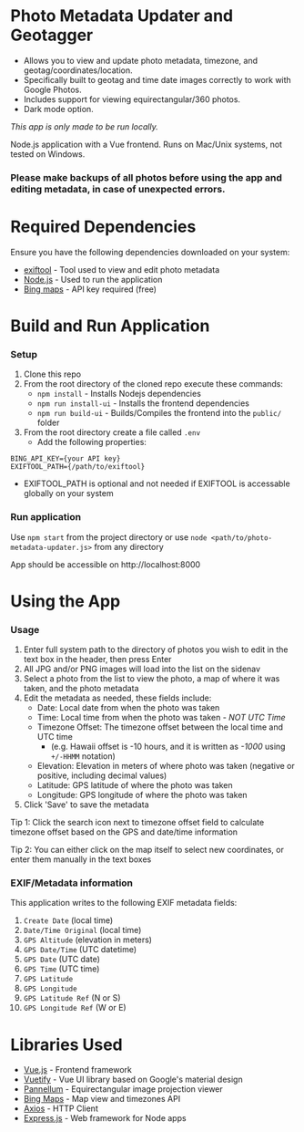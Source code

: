 # Photo Metadata Updater and Geotagger

* Allows you to view and update photo metadata, timezone, and geotag/coordinates/location.
* Specifically built to geotag and time date images correctly to work with Google Photos.
* Includes support for viewing equirectangular/360 photos.
* Dark mode option.

*This app is only made to be run locally.*

Node.js application with a Vue frontend. Runs on Mac/Unix systems, not tested on Windows. 

### Please make backups of all photos before using the app and editing metadata, in case of unexpected errors.

# Required Dependencies

Ensure you have the following dependencies downloaded on your system:

* [exiftool](https://exiftool.org/install.html) - Tool used to view and edit photo metadata
* [Node.js](https://nodejs.org/en/download/) - Used to run the application
* [Bing maps](https://docs.microsoft.com/en-us/bingmaps/v8-web-control/creating-and-hosting-map-controls/) - API key required (free)

# Build and Run Application

### Setup
1. Clone this repo
2. From the root directory of the cloned repo execute these commands:
    - `npm install` - Installs Nodejs dependencies
    - `npm run install-ui` - Installs the frontend dependencies
    - `npm run build-ui` - Builds/Compiles the frontend into the `public/` folder
3. From the root directory create a file called `.env`
    - Add the following properties:
```
BING_API_KEY={your API key}
EXIFTOOL_PATH={/path/to/exiftool}
```
* EXIFTOOL_PATH is optional and not needed if EXIFTOOL is accessable globally on your system

### Run application
Use `npm start` from the project directory or use `node <path/to/photo-metadata-updater.js>` from any directory

App should be accessible on http://localhost:8000

# Using the App

### Usage
1. Enter full system path to the directory of photos you wish to edit in the text box in the header, then press Enter
2. All JPG and/or PNG images will load into the list on the sidenav
3. Select a photo from the list to view the photo, a map of where it was taken, and the photo metadata
4. Edit the metadata as needed, these fields include:
    - Date: Local date from when the photo was taken
    - Time: Local time from when the photo was taken - *NOT UTC Time*
    - Timezone Offset: The timezone offset between the local time and UTC time
        * (e.g. Hawaii offset is -10 hours, and it is written as *-1000* using `+/-HHMM` notation)
    - Elevation: Elevation in meters of where photo was taken (negative or positive, including decimal values)
    - Latitude: GPS latitude of where the photo was taken
    - Longitude: GPS longitude of where the photo was taken
6. Click 'Save' to save the metadata

Tip 1: Click the search icon next to timezone offset field to calculate timezone offset based on the GPS and date/time information

Tip 2: You can either click on the map itself to select new coordinates, or enter them manually in the text boxes

### EXIF/Metadata information

This application writes to the following EXIF metadata fields: 

1. `Create Date` (local time)
2. `Date/Time Original` (local time)
3. `GPS Altitude` (elevation in meters)
4. `GPS Date/Time` (UTC datetime)
5. `GPS Date` (UTC date)
6. `GPS Time` (UTC time)
7. `GPS Latitude` 
8. `GPS Longitude`
9. `GPS Latitude Ref` (N or S)
10. `GPS Longitude Ref` (W or E)

# Libraries Used

* [Vue.js](https://vuejs.org/) - Frontend framework
* [Vuetify](https://vuetifyjs.com/en/) - Vue UI library based on Google's material design
* [Pannellum](https://pannellum.org/) - Equirectangular image projection viewer
* [Bing Maps](https://docs.microsoft.com/en-us/bingmaps/v8-web-control/creating-and-hosting-map-controls/) - Map view and timezones API
* [Axios](https://axios-http.com/docs/intro) - HTTP Client
* [Express.js](https://expressjs.com/) - Web framework for Node apps
